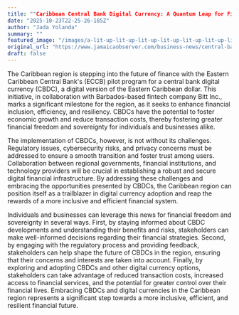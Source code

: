 ```yaml
---
title: ""Caribbean Central Bank Digital Currency: A Quantum Leap for Financial Inclusion, Efficiency, and Sovereignty""
date: "2025-10-23T22-25-26-185Z"
author: "Jada Yolanda"
summary: ""
featured_image: "/images/a-lit-up-lit-up-lit-up-lit-up-lit-up-lit-up-lit-up-lit-hh22RaX2vQs-2025-10-23T22-25-26-185Z/header.jpg"
original_url: "https://www.jamaicaobserver.com/business-news/central-bank-digital-currencies-the-future-of-money-in-the-caribbean-COMMENTARY/"
draft: false
---
```


The Caribbean region is stepping into the future of finance with the Eastern Caribbean Central Bank's (ECCB) pilot program for a central bank digital currency (CBDC), a digital version of the Eastern Caribbean dollar. This initiative, in collaboration with Barbados-based fintech company Bitt Inc., marks a significant milestone for the region, as it seeks to enhance financial inclusion, efficiency, and resiliency. CBDCs have the potential to foster economic growth and reduce transaction costs, thereby fostering greater financial freedom and sovereignty for individuals and businesses alike.

The implementation of CBDCs, however, is not without its challenges. Regulatory issues, cybersecurity risks, and privacy concerns must be addressed to ensure a smooth transition and foster trust among users. Collaboration between regional governments, financial institutions, and technology providers will be crucial in establishing a robust and secure digital financial infrastructure. By addressing these challenges and embracing the opportunities presented by CBDCs, the Caribbean region can position itself as a trailblazer in digital currency adoption and reap the rewards of a more inclusive and efficient financial system.

Individuals and businesses can leverage this news for financial freedom and sovereignty in several ways. First, by staying informed about CBDC developments and understanding their benefits and risks, stakeholders can make well-informed decisions regarding their financial strategies. Second, by engaging with the regulatory process and providing feedback, stakeholders can help shape the future of CBDCs in the region, ensuring that their concerns and interests are taken into account. Finally, by exploring and adopting CBDCs and other digital currency options, stakeholders can take advantage of reduced transaction costs, increased access to financial services, and the potential for greater control over their financial lives. Embracing CBDCs and digital currencies in the Caribbean region represents a significant step towards a more inclusive, efficient, and resilient financial future.
